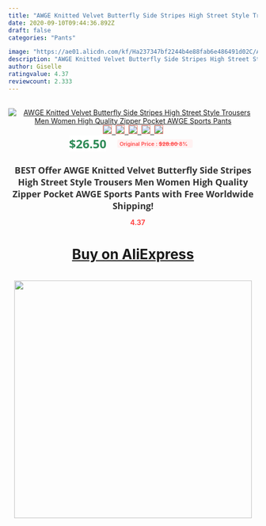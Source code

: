 ```yaml
---
title: "AWGE Knitted Velvet Butterfly Side Stripes High Street Style Trousers Men Women High Quality Zipper Pocket AWGE Sports Pants"
date: 2020-09-10T09:44:36.892Z
draft: false
categories: "Pants"

image: "https://ae01.alicdn.com/kf/Ha237347bf2244b4e88fab6e486491d02C/AWGE-Knitted-Velvet-Butterfly-Side-Stripes-High-Street-Style-Trousers-Men-Women-High-Quality-Zipper-Pocket.jpg"
description: "AWGE Knitted Velvet Butterfly Side Stripes High Street Style Trousers Men Women High Quality Zipper Pocket AWGE Sports Pants"
author: Giselle
ratingvalue: 4.37
reviewcount: 2.333
---
```

<br>
<div style="text-align: center;">
<a href="https://s.click.aliexpress.com/e/_99Xouz" target="_blank" rel="nofollow noopener noreferrer"><img alt="AWGE Knitted Velvet Butterfly Side Stripes High Street Style Trousers Men Women High Quality Zipper Pocket AWGE Sports Pants" class="magnifier-image" src="https://ae01.alicdn.com/kf/Ha237347bf2244b4e88fab6e486491d02C/AWGE-Knitted-Velvet-Butterfly-Side-Stripes-High-Street-Style-Trousers-Men-Women-High-Quality-Zipper-Pocket.jpg_640x640.jpg">
<br>
<img style="border:1px solid salmon" src="https://ae01.alicdn.com/kf/Ha237347bf2244b4e88fab6e486491d02C/AWGE-Knitted-Velvet-Butterfly-Side-Stripes-High-Street-Style-Trousers-Men-Women-High-Quality-Zipper-Pocket.jpg_120x120.jpg">&nbsp;&nbsp;<img style="border:1px solid salmon" src="https://ae01.alicdn.com/kf/He61cfd86f08c4f56ad5d81e604af7a822/AWGE-Knitted-Velvet-Butterfly-Side-Stripes-High-Street-Style-Trousers-Men-Women-High-Quality-Zipper-Pocket.jpg_120x120.jpg">&nbsp;&nbsp;<img style="border:1px solid salmon" src="_120x120.jpg">&nbsp;&nbsp;<img style="border:1px solid salmon" src="_120x120.jpg">&nbsp;&nbsp;<img style="border:1px solid salmon" src="https://ae01.alicdn.com/kf/H55c71013224d4ae8926a5ed9aa6bbbc9Y/AWGE-Knitted-Velvet-Butterfly-Side-Stripes-High-Street-Style-Trousers-Men-Women-High-Quality-Zipper-Pocket.jpg_120x120.jpg"></a></div><br0>
<div style="text-align: center;"><span style="background-color: white; border: 0px; box-sizing: border-box; color: seagreen; display: inline-block; font-family: &quot;open sans&quot; , &quot;arial&quot; , &quot;helvetica&quot; , sans-serif , &quot;heiti&quot;; font-size: 24px; font-stretch: inherit; font-weight: 700; line-height: inherit; margin: 0px 10px 0px 0px; padding: 0px; vertical-align: middle;">$26.50 </span>
<span style="background: rgb(255 , 241 , 241); border-radius: 3px; border: 0px; box-sizing: border-box; color: #ff4747; display: inline-block; font-family: inherit; font-size: 12px; font-stretch: inherit; font-style: inherit; font-variant: inherit; font-weight: 600; line-height: inherit; margin: 0px; padding: 2px 5px; transform: scale(0.9); vertical-align: middle;">Original Price : <b style="text-decoration: line-through;">$28.80 </b> 8%&nbsp;&nbsp;</span></div>
<h1 style="color: #333333; display: inline-block; font-family: &quot;open sans&quot; , &quot;arial&quot; , &quot;helvetica&quot; , sans-serif , &quot;heiti&quot;; font-size: 18px; font-stretch: inherit; font-weight: 700; text-align: center;">BEST Offer AWGE Knitted Velvet Butterfly Side Stripes High Street Style Trousers Men Women High Quality Zipper Pocket AWGE Sports Pants with Free Worldwide Shipping!</h1>
<div style="color: #ff4747; text-align: center;">
<img src="https://4.bp.blogspot.com/-M0ZcTcb-5uY/XleCXlxnR4I/AAAAAAAAAEc/OrjgMkXV1oMQFaCRZj5HQwOCBcu3w1FegCPcBGAYYCw/s1600/star.png" style="height: 15px;">&nbsp;<b>4.37</b></div>
<div class="button_cont" align="center"><a class="buynow_a" href="https://s.click.aliexpress.com/e/_99Xouz" target="_blank" rel="nofollow noopener noreferrer"><H1>Buy on AliExpress</H1></a></div><br>
<div class="separator" style="clear: both; text-align: center;">
<img src="https://lh3.googleusercontent.com/-pTy5HemUv9M/XlePHvY0dAI/AAAAAAAAAE4/0nX5iRUoIWY8eMW9Dpxeirr157OZliDIgCLcBGAsYHQ/s1600/badge.gif" width="480">
</div>
